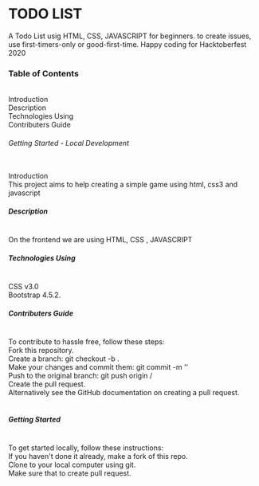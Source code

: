 
<h1>TODO LIST </h1>
<p>A Todo List usig HTML, CSS, JAVASCRIPT for beginners. to create issues, use first-timers-only or good-first-time. Happy coding for Hacktoberfest 2020 


<h3>Table of Contents</h3><br>
Introduction<br>
Description<br>
Technologies Using<br>
Contributers Guide<br>

<h6>Getting Started - Local Development</h6><br>
Introduction<br>
This project aims to help creating a simple game using html, css3 and javascript<br>

<h5>Description</h5>
<br>On the frontend we are using HTML, CSS , JAVASCRIPT<br>

<h5>Technologies Using</h5>
<br>CSS v3.0<br>
Bootstrap 4.5.2.<br>

<h5>Contributers Guide</h5>
<br>To contribute to hassle free, follow these steps:<br>
Fork this repository.<br>
Create a branch: git checkout -b <branch_name>.<br>
Make your changes and commit them: git commit -m '<commit_message>'<br>
Push to the original branch: git push origin <project_name>/<location><br>
Create the pull request.<br>
Alternatively see the GitHub documentation on creating a pull request.<br>
<br>
<h5>Getting Started</h5>
<br>To get started locally, follow these instructions:<br>
If you haven't done it already, make a fork of this repo.<br>
Clone to your local computer using git.<br>
Make sure that to create pull request.<br>
